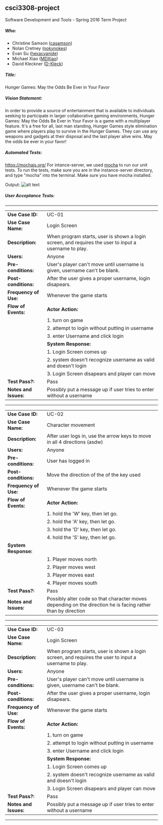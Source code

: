 ## csci3308-project
Software Development and Tools - Spring 2016 Term Project

##### Who:

- Christine Samson ([casamson](https://github.com/casamson))
- Nolan Cretney ([nokynokes](https://github.com/nokynokes))
- Evan Su ([hexacyanide](https://github.com/hexacyanide))
- Michael Xiao ([MDXiao](https://github.com/MDXiao))
- David Kleckner ([D-Kleck](https://github.com/D-Kleck))

##### Title:
Hunger Games: May the Odds Be Ever in Your Favor

##### Vision Statement:
In order to provide a source of entertainment that is available to individuals seeking to participate in larger collaborative gaming environments, Hunger Games: May the Odds Be Ever in Your Favor is a game with a multiplayer feature. It's a free for all, last man standing, Hunger Games style elimination game where players play to survive in the Hunger Games. They can use any weapons and gadgets at their disposal and the last player alive wins. May the odds be ever in your favor!

##### Automated Tests:
https://mochajs.org/
For intance-server, we used [mocha](https://mochajs.org/) to run our unit tests. To run the tests, make sure you are in the instance-server directory, and type "mocha" into the terminal. Make sure you have mocha installed.


Output:
![alt text](http://i.imgur.com/rswbHXU.png)

##### User Acceptance Tests:
---------------------------------------------------------
|            |      |
|------------|------|
| **Use Case ID:** | UC-01 |
| **Use Case Name:**  | Login Screen
| **Description:** | When program starts, user is shown a login screen, and requires the user to input a username to play.
| **Users:** | Anyone 
| **Pre-conditions:** | User's player can't move until username is given, username can't be blank.
| **Post-conditions:** | After the user gives a proper username, login disapears.
| **Frequency of Use:** | Whenever the game starts
| **Flow of Events:** | **Actor Action:** 
|                     | 1. turn on game 
|                     | 2. attempt to login without putting in username
|                     | 3. enter Username and click login
|                     | **System Response:** 
|                     | 1. Login Screen comes up
|                     | 2. system doesn't recognize username as valid and doesn't login
|                     | 3. Login Screen disapears and player can move
| **Test Pass?:** | Pass
| **Notes and Issues:** | Possibly put a message up if user tries to enter without a username

---------------------------------------------------------
|            |      |
|------------|------|
|**Use Case ID:** | UC-02 |
| **Use Case Name:**  | Character movement
| **Description:** | After user logs in, use the arrow keys to move in all 4 directions (asdw)
| **Users:** | Anyone 
| **Pre-conditions:** | User has logged in
| **Post-conditions:** | Move the direction of the of the key used
| **Frequency of Use:** | Whenever the game starts
| **Flow of Events:** | **Actor Action:** 
|                     | 1. hold the 'W' key, then let go.
|                     | 2. hold the 'A' key, then let go.
|                     | 3. hold the 'D' key, then let go.
|                     | 4. hold the 'S' key, then let go.
| **System Response:** 
|                     | 1. Player moves north
|                     | 2. Player moves west
|                     | 3. Player moves east
|                     | 4. Player moves south
| **Test Pass?:** | Pass
| **Notes and Issues:** | Possibly alter code so that character moves depending on the direction he is facing rather than by direction
-----------------------------------------------------------
|            |      |
|------------|------|
|**Use Case ID:** | UC-03 |
| **Use Case Name:**  | Login Screen
| **Description:** | When program starts, user is shown a login screen, and requires the user to input a username to play.
| **Users:** | Anyone 
| **Pre-conditions:** | User's player can't move until username is given, username can't be blank.
| **Post-conditions:** | After the user gives a proper username, login disapears.
| **Frequency of Use:** | Whenever the game starts
| **Flow of Events:** | **Actor Action:** 
|                     | 1. turn on game 
|                     | 2. attempt to login without putting in username
|                     | 3. enter Username and click login
|                     | **System Response:** 
|                     | 1. Login Screen comes up
|                     | 2. system doesn't recognize username as valid and doesn't login
|                     | 3. Login Screen disapears and player can move
| **Test Pass?:** | Pass
| **Notes and Issues:** | Possibly put a message up if user tries to enter without a username

----------------------------------------------------------
